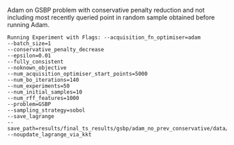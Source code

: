 Adam on GSBP problem with conservative penalty reduction and not including most recently queried point in
random sample obtained before running Adam.

``` 
Running Experiment with Flags: --acquisition_fn_optimiser=adam
--batch_size=1
--conservative_penalty_decrease
--epsilon=0.01
--fully_consistent
--noknown_objective
--num_acquisition_optimiser_start_points=5000
--num_bo_iterations=140
--num_experiments=50
--num_initial_samples=10
--num_rff_features=1000
--problem=GSBP
--sampling_strategy=sobol
--save_lagrange
--save_path=results/final_ts_results/gsbp/adam_no_prev_conservative/data/run_
--noupdate_lagrange_via_kkt
```